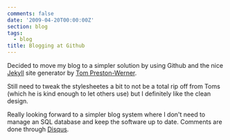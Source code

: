```yaml
---
comments: false
date: '2009-04-20T00:00:00Z'
section: blog
tags:
  - blog
title: Blogging at Github
---
```


Decided to move my blog to a simpler solution by using Github and the nice [Jekyll](http://github.com/mojombo/jekyll) site generator by [Tom Preston-Werner](http://tom.preston-werner.com/).

Still need to tweak the stylesheetes a bit to not be a total rip off from Toms (which he is kind enough to let others use) but I definitely like the clean design.

Really looking forward to a simpler blog system where I don't need to manage an SQL database and keep the software up to date. Comments are done through [Disqus](http://disqus.com).
